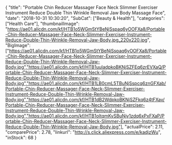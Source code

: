 {
	"title": "Portable Chin Reducer Massager Face Neck Slimmer Exerciser Instrument Reduce Double Thin Wrinkle Removal Jaw Body Massage Face",
	"date": "2018-10-31 10:30:20",
	"SubCat": ["Beauty & Health"],
	"categories": ["Health Care"],
	"thumbnailImage": "https://ae01.alicdn.com/kf/HTB1o5WGmStYBeNjSspaq6yOOFXa8/Portable-Chin-Reducer-Massager-Face-Neck-Slimmer-Exerciser-Instrument-Reduce-Double-Thin-Wrinkle-Removal-Jaw-Body.jpg_220x220.jpg",
	"BigImage": ["https://ae01.alicdn.com/kf/HTB1o5WGmStYBeNjSspaq6yOOFXa8/Portable-Chin-Reducer-Massager-Face-Neck-Slimmer-Exerciser-Instrument-Reduce-Double-Thin-Wrinkle-Removal-Jaw-Body.jpg","https://ae01.alicdn.com/kf/HTB1uuIadpkoBKNjSZFEq6zrEVXaQ/Portable-Chin-Reducer-Massager-Face-Neck-Slimmer-Exerciser-Instrument-Reduce-Double-Thin-Wrinkle-Removal-Jaw-Body.jpg","https://ae01.alicdn.com/kf/HTB1LB0cmL5TBuNjSspcq6znGFXab/Portable-Chin-Reducer-Massager-Face-Neck-Slimmer-Exerciser-Instrument-Reduce-Double-Thin-Wrinkle-Removal-Jaw-Body.jpg","https://ae01.alicdn.com/kf/HTB1dB2WdpkoBKNjSZFkq6z4tFXav/Portable-Chin-Reducer-Massager-Face-Neck-Slimmer-Exerciser-Instrument-Reduce-Double-Thin-Wrinkle-Removal-Jaw-Body.jpg","https://ae01.alicdn.com/kf/HTB1oltqmKySBuNjy1zdq6xPxFXaP/Portable-Chin-Reducer-Massager-Face-Neck-Slimmer-Exerciser-Instrument-Reduce-Double-Thin-Wrinkle-Removal-Jaw-Body.jpg"],
	"actualPrice": 2.11,
	"comparePrice": 2.78,
	"linkurl": "http://s.click.aliexpress.com/e/kadjzWu",
	"inStock": 68
}
